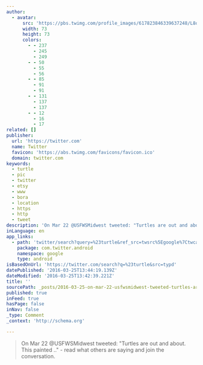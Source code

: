 ```yaml
---
author:
  - avatar:
      src: 'https://pbs.twimg.com/profile_images/617823846339637248/L8o3VWHm_bigger.jpg'
      width: 73
      height: 73
      colors:
        - - 237
          - 245
          - 249
        - - 50
          - 55
          - 56
        - - 85
          - 91
          - 91
        - - 131
          - 137
          - 137
        - - 12
          - 16
          - 17
related: []
publisher:
  url: 'https://twitter.com'
  name: Twitter
  favicon: 'https://abs.twimg.com/favicons/favicon.ico'
  domain: twitter.com
keywords:
  - turtle
  - pic
  - twitter
  - etsy
  - www
  - bora
  - location
  - https
  - http
  - tweet
description: 'On Mar 22 @USFWSMidwest tweeted: "Turtles are out and about. This painted .." - read what others are saying and join the conversation.'
inLanguage: en
app_links:
  - path: 'twitter/search?query=%23turtle&ref_src=twsrc%5Egoogle%7Ctwcamp%5Eandroidseo%7Ctwgr%5Esearch%7Ctwterm%5E%23turtle'
    package: com.twitter.android
    namespace: google
    type: android
isBasedOnUrl: 'https://twitter.com/search?q=%23turtle&src=typd'
datePublished: '2016-03-25T13:44:19.139Z'
dateModified: '2016-03-25T13:42:39.221Z'
title: ''
sourcePath: _posts/2016-03-25-on-mar-22-usfwsmidwest-tweeted-turtles-are-out-and-about.md
published: true
inFeed: true
hasPage: false
inNav: false
_type: Comment
_context: 'http://schema.org'

---
```

> On Mar 22 @USFWSMidwest tweeted: "Turtles are out and about. This painted .." - read what others are saying and join the conversation.